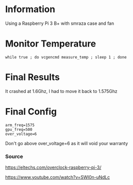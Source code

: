 # Information
Using a Raspberry Pi 3 B+ with smraza case and fan


# Monitor Temperature
```
while true ; do vcgencmd measure_temp ; sleep 1 ; done
```

# Final Results
It crashed at 1.6Ghz, I had to move it back to 1.575Ghz

# Final Config

```
arm_freq=1575
gpu_freq=500
over_voltage=6
```
Don't go above over_voltage=6 as it will void your warranty

### Source
https://eltechs.com/overclock-raspberry-pi-3/

https://www.youtube.com/watch?v=SWl0n-uNdLc
